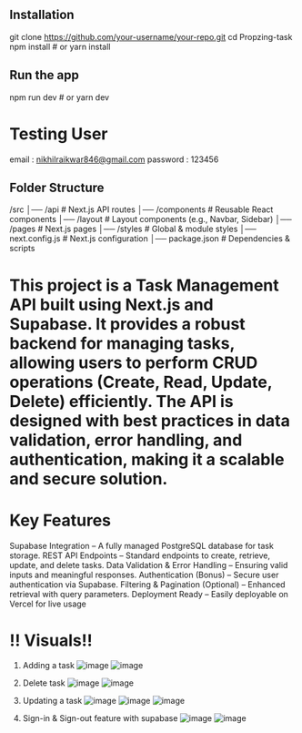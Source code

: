 
## Installation
git clone https://github.com/your-username/your-repo.git
cd Propzing-task
npm install  # or yarn install

## Run the app
npm run dev  # or yarn dev

# Testing User
 email : nikhilraikwar846@gmail.com
 password : 123456


## Folder Structure
/src
│── /api              # Next.js API routes
│── /components       # Reusable React components
│── /layout           # Layout components (e.g., Navbar, Sidebar)
│── /pages            # Next.js pages
│── /styles           # Global & module styles
│── next.config.js    # Next.js configuration
│── package.json      # Dependencies & scripts



# This project is a Task Management API built using Next.js and Supabase. It provides a robust backend for managing tasks, allowing users to perform CRUD operations (Create, Read, Update, Delete) efficiently. The API is designed with best practices in data validation, error handling, and authentication, making it a scalable and secure solution.
# Key Features
Supabase Integration – A fully managed PostgreSQL database for task storage.
REST API Endpoints – Standard endpoints to create, retrieve, update, and delete tasks.
Data Validation & Error Handling – Ensuring valid inputs and meaningful responses.
Authentication (Bonus) – Secure user authentication via Supabase.
Filtering & Pagination (Optional) – Enhanced retrieval with query parameters.
Deployment Ready – Easily deployable on Vercel for live usage


# !! Visuals!!
1. Adding a task
   ![image](https://github.com/user-attachments/assets/98d78c80-8d28-433d-b013-38c2ad5c21da)
![image](https://github.com/user-attachments/assets/0d9c1053-b3e2-4656-83af-23ffbc114f4b)

2. Delete task
 ![image](https://github.com/user-attachments/assets/12d02eaf-e7b5-4acd-bfdf-3e2656a5cdfa)
 ![image](https://github.com/user-attachments/assets/fb525dca-3f53-4dc6-8b2d-543d5b0c1377)

3. Updating a task
 ![image](https://github.com/user-attachments/assets/c9205342-5412-402f-80bf-02cf0f488cdf)
![image](https://github.com/user-attachments/assets/ecd5cbaf-3221-45ab-9396-e7f2af56cc8f)
![image](https://github.com/user-attachments/assets/d91c02e7-a4fb-4959-9ce6-422695029ae4)

4. Sign-in  & Sign-out feature with supabase
   ![image](https://github.com/user-attachments/assets/b21c5fe8-981c-4a23-aa43-480a705716a2)
   ![image](https://github.com/user-attachments/assets/f0f73302-d861-4b52-82fc-2ef4accc7db5)







